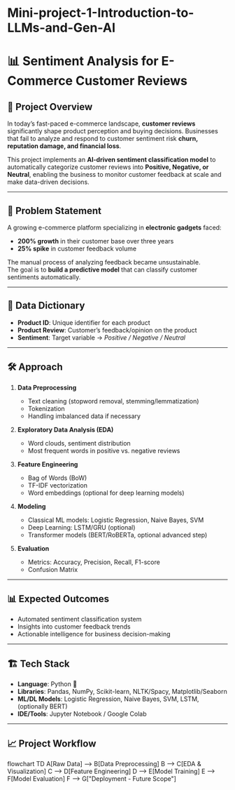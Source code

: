 # Mini-project-1-Introduction-to-LLMs-and-Gen-AI
# 📊 Sentiment Analysis for E-Commerce Customer Reviews  

## 📌 Project Overview  
In today’s fast-paced e-commerce landscape, **customer reviews** significantly shape product perception and buying decisions. Businesses that fail to analyze and respond to customer sentiment risk **churn, reputation damage, and financial loss**.  

This project implements an **AI-driven sentiment classification model** to automatically categorize customer reviews into **Positive, Negative, or Neutral**, enabling the business to monitor customer feedback at scale and make data-driven decisions.  

---

## 🚀 Problem Statement  
A growing e-commerce platform specializing in **electronic gadgets** faced:  
- **200% growth** in their customer base over three years  
- **25% spike** in customer feedback volume  

The manual process of analyzing feedback became unsustainable.  
The goal is to **build a predictive model** that can classify customer sentiments automatically.  

---

## 📂 Data Dictionary  
- **Product ID**: Unique identifier for each product  
- **Product Review**: Customer’s feedback/opinion on the product  
- **Sentiment**: Target variable → *Positive / Negative / Neutral*  

---

## 🛠️ Approach  
1. **Data Preprocessing**  
   - Text cleaning (stopword removal, stemming/lemmatization)  
   - Tokenization  
   - Handling imbalanced data if necessary  

2. **Exploratory Data Analysis (EDA)**  
   - Word clouds, sentiment distribution  
   - Most frequent words in positive vs. negative reviews  

3. **Feature Engineering**  
   - Bag of Words (BoW)  
   - TF-IDF vectorization  
   - Word embeddings (optional for deep learning models)  

4. **Modeling**  
   - Classical ML models: Logistic Regression, Naive Bayes, SVM  
   - Deep Learning: LSTM/GRU (optional)  
   - Transformer models (BERT/RoBERTa, optional advanced step)  

5. **Evaluation**  
   - Metrics: Accuracy, Precision, Recall, F1-score  
   - Confusion Matrix  

---

## 📊 Expected Outcomes  
- Automated sentiment classification system  
- Insights into customer feedback trends  
- Actionable intelligence for business decision-making  

---

## 🏗️ Tech Stack  
- **Language**: Python 🐍  
- **Libraries**: Pandas, NumPy, Scikit-learn, NLTK/Spacy, Matplotlib/Seaborn  
- **ML/DL Models**: Logistic Regression, Naive Bayes, SVM, LSTM, (optionally BERT)  
- **IDE/Tools**: Jupyter Notebook / Google Colab  

---

## 📈 Project Workflow  
flowchart TD
    A[Raw Data] --> B[Data Preprocessing]
    B --> C[EDA & Visualization]
    C --> D[Feature Engineering]
    D --> E[Model Training]
    E --> F[Model Evaluation]
    F --> G["Deployment - Future Scope"]

